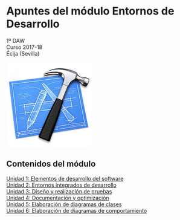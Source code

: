# Apuntes del módulo Entornos de Desarrollo

1º DAW  
Curso 2017-18  
Écija (Sevilla)  

![Entornos de desarrollo](img/logo.jpeg)


## Contenidos del módulo

[Unidad 1: Elementos de desarrollo del software](1.ELEMENTOS.md)  
[Unidad 2: Entornos integrados de desarrollo](2.ENTORNOS.md)  
[Unidad 3: Diseño y realización de pruebas](3.PRUEBAS.md)  
[Unidad 4: Documentación y optimización](4.DOCUMENTACION.md)  
[Unidad 5: Elaboración de diagramas de clases](5.DIAGRAMAS_CLASES.md)  
[Unidad 6: Elaboración de diagramas de comportamiento](6.DIAGRAMAS_COMPORTAMIENTO.md)  
